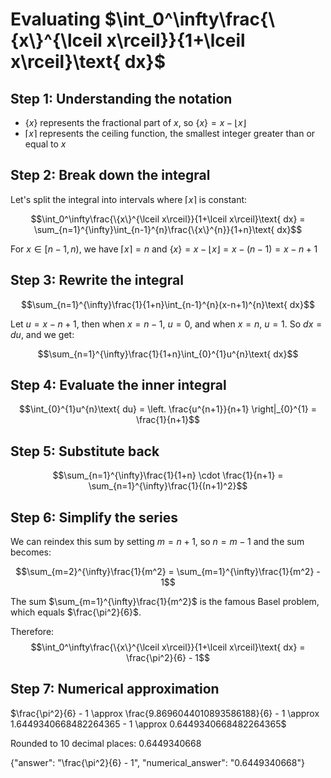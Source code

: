 # Evaluating $\int_0^\infty\frac{\{x\}^{\lceil x\rceil}}{1+\lceil x\rceil}\text{ dx}$

## Step 1: Understanding the notation
- $\{x\}$ represents the fractional part of $x$, so $\{x\} = x - \lfloor x \rfloor$
- $\lceil x \rceil$ represents the ceiling function, the smallest integer greater than or equal to $x$

## Step 2: Break down the integral
Let's split the integral into intervals where $\lceil x \rceil$ is constant:

$$\int_0^\infty\frac{\{x\}^{\lceil x\rceil}}{1+\lceil x\rceil}\text{ dx} = \sum_{n=1}^{\infty}\int_{n-1}^{n}\frac{\{x\}^{n}}{1+n}\text{ dx}$$

For $x \in [n-1, n)$, we have $\lceil x \rceil = n$ and $\{x\} = x - \lfloor x \rfloor = x - (n-1) = x-n+1$

## Step 3: Rewrite the integral
$$\sum_{n=1}^{\infty}\frac{1}{1+n}\int_{n-1}^{n}(x-n+1)^{n}\text{ dx}$$

Let $u = x-n+1$, then when $x = n-1$, $u = 0$, and when $x = n$, $u = 1$.
So $dx = du$, and we get:

$$\sum_{n=1}^{\infty}\frac{1}{1+n}\int_{0}^{1}u^{n}\text{ dx}$$

## Step 4: Evaluate the inner integral
$$\int_{0}^{1}u^{n}\text{ du} = \left. \frac{u^{n+1}}{n+1} \right|_{0}^{1} = \frac{1}{n+1}$$

## Step 5: Substitute back
$$\sum_{n=1}^{\infty}\frac{1}{1+n} \cdot \frac{1}{n+1} = \sum_{n=1}^{\infty}\frac{1}{(n+1)^2}$$

## Step 6: Simplify the series
We can reindex this sum by setting $m = n+1$, so $n = m-1$ and the sum becomes:

$$\sum_{m=2}^{\infty}\frac{1}{m^2} = \sum_{m=1}^{\infty}\frac{1}{m^2} - 1$$

The sum $\sum_{m=1}^{\infty}\frac{1}{m^2}$ is the famous Basel problem, which equals $\frac{\pi^2}{6}$.

Therefore:
$$\int_0^\infty\frac{\{x\}^{\lceil x\rceil}}{1+\lceil x\rceil}\text{ dx} = \frac{\pi^2}{6} - 1$$

## Step 7: Numerical approximation
$\frac{\pi^2}{6} - 1 \approx \frac{9.8696044010893586188}{6} - 1 \approx 1.6449340668482264365 - 1 \approx 0.6449340668482264365$

Rounded to 10 decimal places: $0.6449340668$

{"answer": "\\frac{\\pi^2}{6} - 1", "numerical_answer": "0.6449340668"}